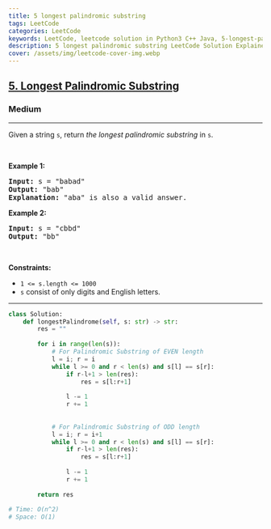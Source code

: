 ```yaml
---
title: 5 longest palindromic substring
tags: LeetCode
categories: LeetCode
keywords: LeetCode, leetcode solution in Python3 C++ Java, 5-longest-palindromic-substring solution
description: 5 longest palindromic substring LeetCode Solution Explained
cover: /assets/img/leetcode-cover-img.webp
---
```



<h2><a href="https://leetcode.com/problems/longest-palindromic-substring/">5. Longest Palindromic Substring</a></h2><h3>Medium</h3><hr><div><p>Given a string <code>s</code>, return <em>the longest palindromic substring</em> in <code>s</code>.</p>

<p>&nbsp;</p>
<p><strong>Example 1:</strong></p>

<pre><strong>Input:</strong> s = "babad"
<strong>Output:</strong> "bab"
<strong>Explanation:</strong> "aba" is also a valid answer.
</pre>

<p><strong>Example 2:</strong></p>

<pre><strong>Input:</strong> s = "cbbd"
<strong>Output:</strong> "bb"
</pre>

<p>&nbsp;</p>
<p><strong>Constraints:</strong></p>

<ul>
	<li><code>1 &lt;= s.length &lt;= 1000</code></li>
	<li><code>s</code> consist of only digits and English letters.</li>
</ul>
</div>

---




```python
class Solution:
    def longestPalindrome(self, s: str) -> str:
        res = ""
        
        for i in range(len(s)):
            # For Palindromic Substring of EVEN length
            l = i; r = i
            while l >= 0 and r < len(s) and s[l] == s[r]:
                if r-l+1 > len(res):
                    res = s[l:r+1]
                    
                l -= 1
                r += 1
                
            
            # For Palindromic Substring of ODD length
            l = i; r = i+1
            while l >= 0 and r < len(s) and s[l] == s[r]:
                if r-l+1 > len(res):
                    res = s[l:r+1]
                    
                l -= 1
                r += 1
                
        return res
    
# Time: O(n^2)
# Space: O(1)
```
